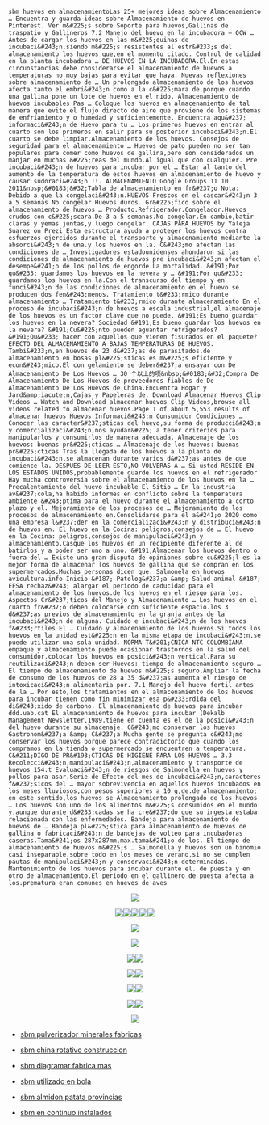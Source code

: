 
```
sbm huevos en almacenamientoLas 25+ mejores ideas sobre Almacenamiento … Encuentra y guarda ideas sobre Almacenamiento de huevos en Pinterest. Ver m&#225;s sobre Soporte para huevos,Gallinas de traspatio y Gallineros 7.2 Manejo del huevo en la incubadora — OCW … Antes de cargar los huevos en las m&#225;quinas de incubaci&#243;n.siendo m&#225;s resistentes al estr&#233;s del almacenamiento los huevos que,en el momento citado. Control de calidad en la planta incubadora … DE HUEVOS EN LA INCUBADORA.El.En estas circunstancias debe considerarse el almacenamiento de huevos a temperaturas no muy bajas para evitar que haya. Nuevas reflexiones sobre almacenamiento de … Un prolongado almacenamiento de los huevos afecta tanto el embri&#243;n como a la c&#225;mara de.porque cuando una gallina pone un lote de huevos en el nido. Almacenamiento de huevos incubables Pas … Coloque los huevos en almacenamiento de tal manera que evite el flujo directo de aire que proviene de los sistemas de enfriamiento y o humedad y suficientemente. Encuentra aqu&#237; informaci&#243;n de Huevo para tu … Los primeros huevos en entrar al cuarto son los primeros en salir para su posterior incubaci&#243;n.El cuarto se debe limpiar.Almacenamiento de los huevos. Consejos de seguridad para el almacenamiento … Huevos de pato pueden no ser tan populares para comer como huevos de gallina,pero son considerados un manjar en muchas &#225;reas del mundo.Al igual que con cualquier. Pre incubaci&#243;n de huevos para incubar por el … Estar al tanto del aumento de la temperatura de estos huevos en almacenamiento de huevo y causar sudoraci&#243;n !!. ALMACENAMIENTO Google Groups 11 10 2011&nbsp;&#0183;&#32;Tabla de almacenamiento en fr&#237;o Nota: Debido a que la congelaci&#243;n.HUEVOS Frescos en el cascar&#243;n 3 a 5 semanas No congelar Huevos duros. Gr&#225;fico sobre el almacenamiento de huevos … Producto.Refrigerador.Congelador.Huevos crudos con c&#225;scara.De 3 a 5 semanas.No congelar.En cambio,batir claras y yemas juntas,y luego congelar. CAJAS PARA HUEVOS by Yaleja Suarez on Prezi Esta estructura ayuda a proteger los huevos contra esfuerzos ejercidos durante el transporte y almacenamiento mediante la absorci&#243;n de una.y los huevos en la. C&#243;mo afectan las condiciones de … Investigadores estadounidenses ahondaron si las condiciones de almacenamiento de huevos pre incubaci&#243;n afectan el desempe&#241;o de los pollos de engorde.La mortalidad. &#191;Por qu&#233; guardamos los huevos en la nevera y … &#191;Por qu&#233; guardamos los huevos en la.Con el transcurso del tiempo y en funci&#243;n de las condiciones de almacenamiento en el huevo se producen dos fen&#243;menos. Tratamiento t&#233;rmico durante almacenamiento … Tratamiento t&#233;rmico durante almacenamiento En el proceso de incubaci&#243;n de huevos a escala industrial,el almacenaje de los huevos es un factor clave que no puede. &#191;Es bueno guardar los huevos en la nevera? Sociedad &#191;Es bueno guardar los huevos en la nevera? &#191;Cu&#225;nto pueden aguantar refrigerados? &#191;Qu&#233; hacer con aquellos que vienen fisurados en el paquete? EFECTO DEL ALMACENAMIENTO A BAJAS TEMPERATURAS DE HUEVOS. Tambi&#233;n,en huevos de 23 d&#237;as de parasitados.de almacenamiento en bosas pl&#225;sticas es m&#225;s eficiente y econ&#243;mico.El con gelamiento se deber&#237;a ensayar con De Almacenamiento De Los Huevos … 30 个以上的项&nbsp;&#0183;&#32;Compra De Almacenamiento De Los Huevos de proveedores fiables de De Almacenamiento De Los Huevos de China.Encuentra Hogar y Jard&amp;iacute;n,Cajas y Papeleras de. Download Almacenar Huevos Clip Videos … Watch and Download almacenar huevos Clip Videos,browse all videos related to almacenar huevos.Page 1 of about 5,553 results of almacenar huevos Huevos Informaci&#243;n Consumidor Condiciones … Conocer las caracter&#237;sticas del huevo,su forma de producci&#243;n y comercializaci&#243;n,nos ayudar&#225; a tener criterios para manipularlos y consumirlos de manera adecuada. Almacenaje de los huevos: buenas pr&#225;cticas … Almacenaje de los huevos: buenas pr&#225;cticas Tras la llegada de los huevos a la planta de incubaci&#243;n,se almacenan durante varios d&#237;as antes de que comience la. DESPUES DE LEER ESTO,NO VOLVERAS A … Si usted RESIDE EN LOS ESTADOS UNIDOS,probablemente guarde los huevos en el refrigerador Hay mucha controversia sobre el almacenamiento de los huevos en la … Precalentamiento del huevo incubable El Sitio … En la industria av&#237;cola,ha habido informes en conflicto sobre la temperatura ambiente &#243;ptima para el huevo durante el almacenamiento a corto plazo y el. Mejoramiento de los procesos de … Mejoramiento de los procesos de almacenamiento en.Consolidarse para el a&#241;o 2020 como una empresa l&#237;der en la comercializaci&#243;n y distribuci&#243;n de huevos en. El huevo en la Cocina: peligros,consejos de … El huevo en la Cocina: peligros,consejos de manipulaci&#243;n y almacenamiento.Casque los huevos en un recipiente diferente al de batirlos y a poder ser uno a uno. &#191;Almacenar los huevos dentro o fuera del … Existe una gran disputa de opiniones sobre cu&#225;l es la mejor forma de almacenar los huevos de gallina que se compran en los supermercados.Muchas personas dicen que. Salmonela en huevos avicultura.info Inicio &#187; Patolog&#237;a &amp; Salud animal &#187; EFSA rechaz&#243; alargar el periodo de caducidad para el almacenamiento de los huevos.de los huevos en el riesgo para los. Aspectos Cr&#237;ticos del Manejo y Almacenamiento … Los huevos en el cuarto fr&#237;o deben colocarse con suficiente espacio.los 3 d&#237;as previos de almacenamiento en la granja antes de la incubaci&#243;n de alguna. Cuidado e incubaci&#243;n de los huevos f&#233;rtiles El … Cuidado y almacenamiento de los huevos.Si todos los huevos en la unidad est&#225;n en la misma etapa de incubaci&#243;n,se puede utilizar una sola unidad. NORMA T&#201;CNICA NTC COLOMBIANA empaque y almacenamiento puede ocasionar trastornos en la salud del consumidor.colocar los huevos en posici&#243;n vertical.Para su reutilizaci&#243;n deben ser Huevos: tiempo de almacenamiento seguro … El tiempo de almacenamiento de huevos m&#225;s seguro.Ampliar la fecha de consumo de los huevos de 28 a 35 d&#237;as aumenta el riesgo de intoxicaci&#243;n alimentaria por. 7.1 Manejo del huevo fertil antes de la … Por esto,los tratamientos en el almacenamiento de los huevos para incubar tienen como fin minimizar esa p&#233;rdida del di&#243;xido de carbono. El almacenamiento de huevos para incubar ddd.uab.cat El almacenamiento de huevos para incubar (Dekalb Management Newsletter,1989.tiene en cuenta es el de la posici&#243;n del huevo durante su almacenaje. C&#243;mo conservar los huevos Gastronom&#237;a &amp; C&#237;a Mucha gente se pregunta c&#243;mo conservar los huevos porque parece contradictorio que cuando los compramos en la tienda o supermercado se encuentren a temperatura. C&#211;DIGO DE PR&#193;CTICAS DE HIGIENE PARA LOS HUEVOS … 3.3 Recolecci&#243;n,manipulaci&#243;n,almacenamiento y transporte de huevos 154.t Evaluaci&#243;n de riesgos de Salmonella en huevos y pollos para asar.Serie de Efecto del mes de incubaci&#243;n,caracteres f&#237;sicos del … mayor sobrevivencia en aquellos huevos incubados en los meses lluviosos,con pesos superiores a 10 g,de.de almacenamiento; en este sentido,los huevos se Almacenamiento prolongado de los huevos … Los huevos son uno de los alimentos m&#225;s consumidos en el mundo y,aunque durante d&#233;cadas se ha cre&#237;do que su ingesta estaba relacionada con las enfermedades. Bandeja para almacenamiento de huevos de … Bandeja pl&#225;stica para almacenamiento de huevos de gallina o fabricaci&#243;n de bandejas de volteo para incubadoras caseras.Tama&#241;os 287x287mm,max.tama&#241;o de los. El tiempo de almacenamiento de huevos m&#225;s … Salmonella y huevos son un binomio casi inseparable,sobre todo en los meses de verano,si no se cumplen pautas de manipulaci&#243;n y conservaci&#243;n determinadas. Mantenimiento de los huevos para incubar durante el. de puesta y en otro de almacenamiento.El periodo en el gallinero de puesta afecta a los.prematura eran comunes en huevos de aves 
```

<div align="center">

<a href="https://es-crusher.shibang-china.com/github&k=sbm+huevos+en+almacenamiento"><img src="https://static.shibang-china.com/es/crusher/logo.jpg"></a>

<a href="https://es-crusher.shibang-china.com/github&k=sbm+huevos+en+almacenamiento"><img src="https://static.shibang-china.com/es/crusher/index.jpg"></a><a href="https://es-crusher.shibang-china.com/material.htmlgithub&k=sbm+huevos+en+almacenamiento"><img src="https://static.shibang-china.com/es/crusher/material.jpg"></a><a href="https://es-crusher.shibang-china.com/application.htmlgithub&k=sbm+huevos+en+almacenamiento"><img src="https://static.shibang-china.com/es/crusher/application.jpg"></a><a href="https://es-crusher.shibang-china.com/aboutus.htmlgithub&k=sbm+huevos+en+almacenamiento"><img src="https://static.shibang-china.com/es/crusher/aboutus.jpg"></a><a href="https://es-crusher.shibang-china.com/contact.htmlgithub&k=sbm+huevos+en+almacenamiento"><img src="https://static.shibang-china.com/es/crusher/contact.jpg"></a>

<a href="https://es-crusher.shibang-china.com/github&k=sbm+huevos+en+almacenamiento"><img src="https://static.shibang-china.com/es/crusher/banner.jpg"></a>

<a href="https://swt.shibang-china.com/github&k=sbm+huevos+en+almacenamiento"><img src="https://static.shibang-china.com/es/crusher/text.jpg"></a>

<a href="https://swt.shibang-china.com/github&k=sbm+huevos+en+almacenamiento"><img src="https://static.shibang-china.com/es/crusher/chat.jpg"></a><a href="https://es-crusher.shibang-china.com/contact.htmlgithub&k=sbm+huevos+en+almacenamiento"><img src="https://static.shibang-china.com/es/crusher/message.jpg"></a>

<a href="https://es-crusher.shibang-china.com/products/pe.htmlgithub&k=sbm+huevos+en+almacenamiento"><img src="https://static.shibang-china.com/es/crusher/pe.jpg"></a><a href="https://es-crusher.shibang-china.com/products/pf.htmlgithub&k=sbm+huevos+en+almacenamiento"><img src="https://static.shibang-china.com/es/crusher/pf.jpg"></a>

<a href="https://es-crusher.shibang-china.com/products/hpt.htmlgithub&k=sbm+huevos+en+almacenamiento"><img src="https://static.shibang-china.com/es/crusher/hpt.jpg"></a><a href="https://es-crusher.shibang-china.com/products/vsi.htmlgithub&k=sbm+huevos+en+almacenamiento"><img src="https://static.shibang-china.com/es/crusher/vsi.jpg"></a>

<a href="https://es-crusher.shibang-china.com/products/klv.htmlgithub&k=sbm+huevos+en+almacenamiento"><img src="https://static.shibang-china.com/es/crusher/klv.jpg"></a><a href="https://es-crusher.shibang-china.com/products/portable.htmlgithub&k=sbm+huevos+en+almacenamiento"><img src="https://static.shibang-china.com/es/crusher/portable.jpg"></a>

<a href="https://swt.shibang-china.com/github&k=sbm+huevos+en+almacenamiento"><img src="https://static.shibang-china.com/es/crusher/case.jpg"></a>

</div>


* [sbm pulverizador minerales fabricas](sbm%20pulverizador%20minerales%20fabricas.md)

* [sbm china rotativo construccion](sbm%20china%20rotativo%20construccion.md)

* [sbm diagramar fabrica mas](sbm%20diagramar%20fabrica%20mas.md)

* [sbm utilizado en bola](sbm%20utilizado%20en%20bola.md)

* [sbm almidon patata provincias](sbm%20almidon%20patata%20provincias.md)

* [sbm en continuo instalados](sbm%20en%20continuo%20instalados.md)